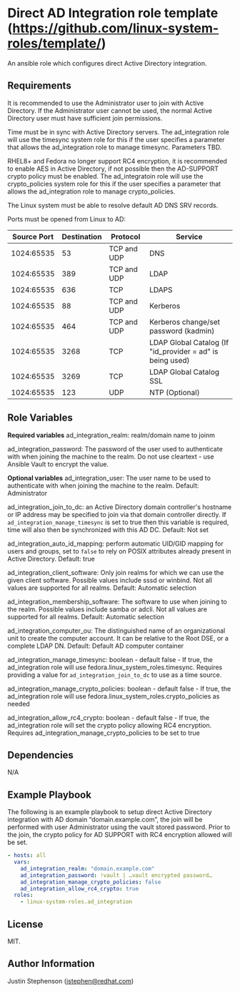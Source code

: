 # Direct AD Integration role template (https://github.com/linux-system-roles/template/)

An ansible role which configures direct Active Directory integration.

## Requirements

It is recommended to use the Administrator user to join with Active Directory. If the Administrator user cannot be used, the normal Active Directory user must have sufficient join permissions.

Time must be in sync with Active Directory servers.  The ad_integration role will use the timesync system role for this if the user specifies a parameter that allows the ad_integration role to manage timesync.  Parameters TBD.

RHEL8+ and Fedora no longer support RC4 encryption, it is recommended to enable AES in Active Directory, if not possible then the AD-SUPPORT crypto policy must be enabled.  The ad_integratoin role will use the crypto_policies system role for this if the user specifies a parameter that allows the ad_integration role to manage crypto_policies.

The Linux system must be able to resolve default AD DNS SRV records.

Ports must be opened from Linux to AD:

| Source Port | Destination | Protocol    | Service                                                   |
|-------------|-------------|-------------|-----------------------------------------------------------|
| 1024:65535  | 53          | TCP and UDP | DNS                                                       |
| 1024:65535  | 389         | TCP and UDP | LDAP                                                      |
| 1024:65535  | 636         | TCP         | LDAPS                                                     |
| 1024:65535  | 88          | TCP and UDP | Kerberos                                                  |
| 1024:65535  | 464         | TCP and UDP | Kerberos change/set password (kadmin)                     |
| 1024:65535  | 3268        | TCP         | LDAP Global Catalog (If "id_provider = ad" is being used) |
| 1024:65535  | 3269        | TCP         | LDAP Global Catalog SSL                                   |
| 1024:65535  | 123         | UDP         | NTP (Optional)                                            |


## Role Variables

**Required variables**
ad_integration_realm: realm/domain name to joinm

ad_integration_password: The password of the user used to authenticate with when joining the machine to the realm.  Do not use cleartext - use Ansible Vault to encrypt the value.

**Optional variables**
ad_integration_user: The user name to be used to authenticate with when joining the machine to the realm.
Default: Administrator

ad_integration_join_to_dc:  an Active Directory domain controller's hostname or IP address may be specified to join via that domain controller directly. If `ad_integration_manage_timesync` is set to true then this variable is required, time will also then be synchronized with this AD DC.
Default: Not set

ad_integration_auto_id_mapping: perform automatic UID/GID mapping for users and groups, set to `false` to rely on POSIX attributes already present in Active Directory.
Default: true

ad_integration_client_software: Only join realms for which we can use the given client software. Possible values include sssd or winbind. Not all values are supported for all realms.
Default: Automatic selection

ad_integration_membership_software: The software to use when joining to the realm. Possible values include samba or adcli. Not all values are supported for all realms.
Default: Automatic selection

ad_integration_computer_ou: The distinguished name of an organizational unit to create the computer account. It can be relative to the Root DSE, or a complete LDAP DN.
Default: Default AD computer container

ad_integration_manage_timesync: boolean - default false - If true, the ad_integration role will use fedora.linux_system_roles.timesync. Requires providing a value for `ad_integration_join_to_dc` to use as a time source.
 
ad_integration_manage_crypto_policies: boolean - default false - If true, the ad_integration role will use fedora.linux_system_roles.crypto_policies as needed

ad_integration_allow_rc4_crypto: boolean - default false - If true, the ad_integration role will set the crypto policy allowing RC4 encryption. Requires ad_integration_manage_crypto_policies to be set to true

## Dependencies

N/A

## Example Playbook

The following is an example playbook to setup direct Active Directory integration with AD domain “domain.example.com”, the join will be performed with user Administrator using the vault stored password. Prior to the join, the crypto policy for AD SUPPORT with RC4 encryption allowed will be set.

```yaml
- hosts: all
  vars:
    ad_integration_realm: "domain.example.com"
    ad_integration_password: !vault | …vault encrypted password…
    ad_integration_manage_crypto_policies: false
    ad_integration_allow_rc4_crypto: true
  roles:
    - linux-system-roles.ad_integration
```

## License

MIT.

## Author Information

Justin Stephenson (jstephen@redhat.com)